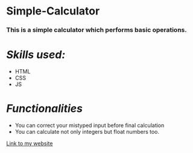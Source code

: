 # Simple-Calculator
### This is a simple calculator which performs basic operations.
# *Skills used:*
* HTML
* CSS
* JS
# *Functionalities*
* You can correct your mistyped input before final calculation
* You can calculate not only integers but float numbers too.

[Link to my website](https://trapq3du-simple-calculator.netlify.app/ "Simple Calculator")
